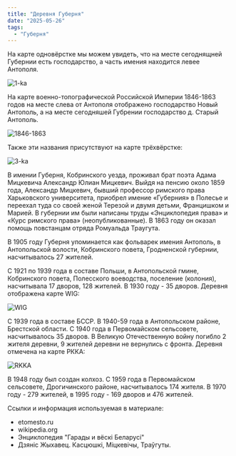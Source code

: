 ```yaml
---
title: "Деревня Губерня"
date: "2025-05-26"
tags: 
  - "Губерня"
---
```


На карте одновёрстке мы можем увидеть, что на месте сегоднящней Губернии есть господарство, а часть имения находится левее Антополя. 

![1-ka](https://github.com/user-attachments/assets/6d9dbb68-cdeb-44a8-825d-8d9b59e3ead4)

На карте военно-топографической Российской Империи 1846-1863 годов на месте слева от Антополя отображено господарство Новый Антополь, а на месте сегодняшей Губрении господарство д. Старый Антополь.

![1846-1863](https://github.com/user-attachments/assets/13fae67c-e816-4f3c-ace0-8576c9d4ac15)

Также эти названия присутствуют на карте трёхвёрстке:

![3-ka](https://github.com/user-attachments/assets/2868ce68-2787-45bb-a22f-9cf4e8e5e554)

В имении Губерня, Кобринского уезда, проживал брат поэта Адама Мицкевича Александр Юлиан Мицкевич. Выйдя на пенсию около 1859 года, Александр Мицкевич, бывший профессор римского права Харьковского университета, приобрел имение «Губерния» в Полесье и переехал туда со своей женой Терезой и двумя детьми, Францишком и Марией. В губернии им были написаны труды «Энциклопедия права» и «Курс римского права» (неопубликованные). В 1863 году он оказал помощь повстанцам отряда Ромуальда Траугута.

В 1905 году Губерня упоминается как фольварек имения Антополь, в Антопольской волости, Кобринского повета, Гродненской губернии, насчитывалось 27 жителей.

С 1921 по 1939 года в составе Польши, в Антопольской гмине, Кобринского повета, Полесского воеводства, поселение (колония), насчитывала 17 дворов, 128 жителей. В 1930 году - 35 дворов. Деревня отображена карте WIG:

![WIG](https://github.com/user-attachments/assets/82f6bf8f-58d8-44a6-936e-2be98bb730fa)

С 1939 года в составе БССР. В 1940-59 года в Антопольском районе, Брестской области. С 1940 года в Первомайском сельсовете, насчитывалось 35 дворов. В Великую Отечественную войну погибло 2 жителя деревни, 9 жителей деревни не вернулись с фронта. Деревня отмечена на карте РККА:

![RKKA](https://github.com/user-attachments/assets/c9eda698-1319-4d6c-a676-0f51300c47cb)

В 1948 году был создан колхоз. С 1959 года в Первомайском сельсовете, Дрогичинского районе, насчитывалось 174 жителя. В 1970 году - 279 жителей, в 1995 году - 169 дворов и 476 жителей. 

Ссылки и информация используемая в материале:
- etomesto.ru
- wikipedia.org
- Энциклопедия "Гарады и вёскi Беларусi"
- Дзяніс Жыхавец. Касцюшкі, Міцкевічы, Траўгуты.
